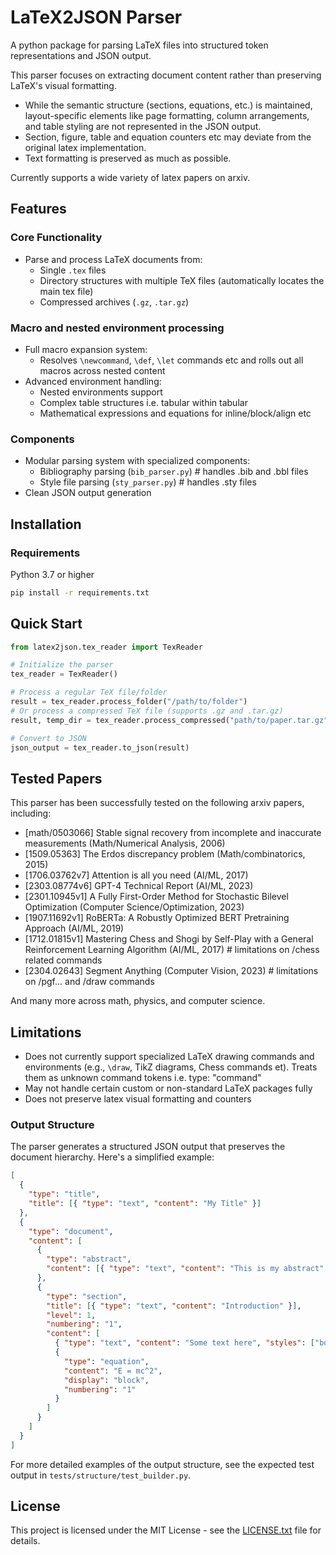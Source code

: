 # LaTeX2JSON Parser

A python package for parsing LaTeX files into structured token representations and JSON output.

This parser focuses on extracting document content rather than preserving LaTeX's visual formatting.

- While the semantic structure (sections, equations, etc.) is maintained, layout-specific elements like page formatting, column arrangements, and table styling are not represented in the JSON output.
- Section, figure, table and equation counters etc may deviate from the original latex implementation.
- Text formatting is preserved as much as possible.

Currently supports a wide variety of latex papers on arxiv.

## Features

### Core Functionality

- Parse and process LaTeX documents from:
  - Single `.tex` files
  - Directory structures with multiple TeX files (automatically locates the main tex file)
  - Compressed archives (`.gz`, `.tar.gz`)

### Macro and nested environment processing

- Full macro expansion system:
  - Resolves `\newcommand`, `\def`, `\let` commands etc and rolls out all macros across nested content
- Advanced environment handling:
  - Nested environments support
  - Complex table structures i.e. tabular within tabular
  - Mathematical expressions and equations for inline/block/align etc

### Components

- Modular parsing system with specialized components:
  - Bibliography parsing (`bib_parser.py`) # handles .bib and .bbl files
  - Style file parsing (`sty_parser.py`) # handles .sty files
- Clean JSON output generation

## Installation

### Requirements

Python 3.7 or higher

```bash
pip install -r requirements.txt
```

## Quick Start

```python
from latex2json.tex_reader import TexReader

# Initialize the parser
tex_reader = TexReader()

# Process a regular TeX file/folder
result = tex_reader.process_folder("/path/to/folder")
# Or process a compressed TeX file (supports .gz and .tar.gz)
result, temp_dir = tex_reader.process_compressed("path/to/paper.tar.gz")

# Convert to JSON
json_output = tex_reader.to_json(result)
```

## Tested Papers

This parser has been successfully tested on the following arxiv papers, including:

- [math/0503066] Stable signal recovery from incomplete and inaccurate measurements (Math/Numerical Analysis, 2006)
- [1509.05363] The Erdos discrepancy problem (Math/combinatorics, 2015)
- [1706.03762v7] Attention is all you need (AI/ML, 2017)
- [2303.08774v6] GPT-4 Technical Report (AI/ML, 2023)
- [2301.10945v1] A Fully First-Order Method for Stochastic Bilevel Optimization (Computer Science/Optimization, 2023)
- [1907.11692v1] RoBERTa: A Robustly Optimized BERT Pretraining Approach (AI/ML, 2019)
- [1712.01815v1] Mastering Chess and Shogi by Self-Play with a General Reinforcement Learning Algorithm (AI/ML, 2017) # limitations on /chess related commands
- [2304.02643] Segment Anything (Computer Vision, 2023) # limitations on /pgf... and /draw commands

And many more across math, physics, and computer science.

## Limitations

- Does not currently support specialized LaTeX drawing commands and environments (e.g., `\draw`, TikZ diagrams, Chess commands et). Treats them as unknown command tokens i.e. type: "command"
- May not handle certain custom or non-standard LaTeX packages fully
- Does not preserve latex visual formatting and counters

### Output Structure

The parser generates a structured JSON output that preserves the document hierarchy. Here's a simplified example:

```json
[
  {
    "type": "title",
    "title": [{ "type": "text", "content": "My Title" }]
  },
  {
    "type": "document",
    "content": [
      {
        "type": "abstract",
        "content": [{ "type": "text", "content": "This is my abstract" }]
      },
      {
        "type": "section",
        "title": [{ "type": "text", "content": "Introduction" }],
        "level": 1,
        "numbering": "1",
        "content": [
          { "type": "text", "content": "Some text here", "styles": ["bold"] },
          {
            "type": "equation",
            "content": "E = mc^2",
            "display": "block",
            "numbering": "1"
          }
        ]
      }
    ]
  }
]
```

For more detailed examples of the output structure, see the expected test output in `tests/structure/test_builder.py`.

## License

This project is licensed under the MIT License - see the [LICENSE.txt](LICENSE.txt) file for details.
